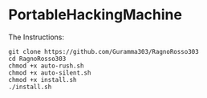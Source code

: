 # PortableHackingMachine

The Instructions:
	
	git clone https://github.com/Guramma303/RagnoRosso303
	cd RagnoRosso303
	chmod +x auto-rush.sh
	chmod +x auto-silent.sh
	chmod +x install.sh
	./install.sh
